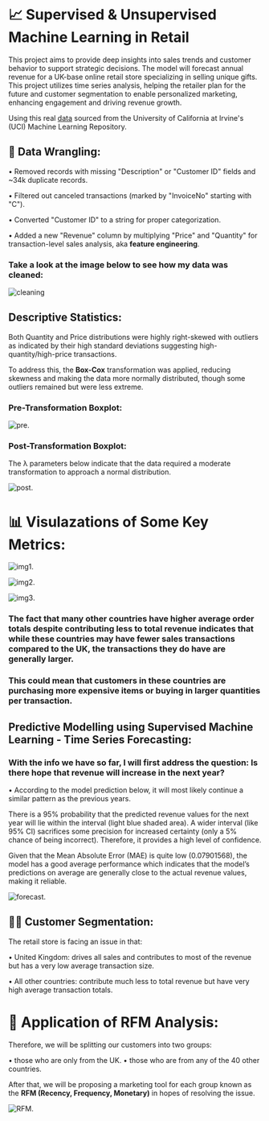 # 📈 Supervised & Unsupervised Machine Learning in Retail


This project aims to provide deep insights into sales trends and customer behavior to support strategic decisions. The model will forecast annual revenue for a UK-base online retail store specializing in selling unique gifts. This project utilizes time series analysis, helping the retailer plan for the future and customer segmentation to enable personalized marketing, enhancing engagement and driving revenue growth.

Using this real [data](https://archive.ics.uci.edu/dataset/352/online+retail) sourced from the University of California at Irvine's (UCI) Machine Learning Repository.

## 🧹 Data Wrangling: 

• Removed records with missing "Description" or "Customer ID" fields and ~34k duplicate records.

• Filtered out canceled transactions (marked by "InvoiceNo" starting with "C").

• Converted "Customer ID" to a string for proper categorization.

• Added a new "Revenue" column by multiplying "Price" and "Quantity" for transaction-level sales analysis, aka **feature engineering**.

### Take a look at the image below to see how my data was cleaned:

![cleaning](https://github.com/AyahIbrahim/predictive-modelling-retail/blob/b6965d84d509b5c910ac40039cb24c27fbc24ba6/Project%20Steps%20%26%20Visuals/Data%20Wrangling.png)

## Descriptive Statistics:

Both Quantity and Price distributions were highly right-skewed with outliers as indicated by their high standard deviations suggesting high-quantity/high-price transactions. 

To address this, the **Box-Cox** transformation was applied, reducing skewness and making the data more normally distributed, though some outliers remained but were less extreme.

### Pre-Transformation Boxplot: 

![pre](https://github.com/AyahIbrahim/predictive-modelling-retail/blob/b6965d84d509b5c910ac40039cb24c27fbc24ba6/Project%20Steps%20%26%20Visuals/Boxplot%20Pre-transformation%20for%20Quanitity%20%26%20Price.png).

### Post-Transformation Boxplot: 

The λ parameters below indicate that the data required a moderate transformation to approach a normal distribution.

![post](https://github.com/AyahIbrahim/predictive-modelling-retail/blob/b6965d84d509b5c910ac40039cb24c27fbc24ba6/Project%20Steps%20%26%20Visuals/Boxplot%20Post-transformation%20for%20Quanitity%20%26%20Price.png).

# 📊 Visulazations of Some Key Metrics: 

![img1](https://github.com/AyahIbrahim/predictive-modelling-retail/blob/fb7d74135267e8c2e45386d49942e5ff19996ad7/Project%20Steps%20%26%20Visuals/Most%20Revenue%20%26%20Profit%20Generating%20Products.png).

![img2](https://github.com/AyahIbrahim/predictive-modelling-retail/blob/fb7d74135267e8c2e45386d49942e5ff19996ad7/Project%20Steps%20%26%20Visuals/Revenue%20by%20Country.png).

![img3](https://github.com/AyahIbrahim/predictive-modelling-retail/blob/fb7d74135267e8c2e45386d49942e5ff19996ad7/Project%20Steps%20%26%20Visuals/Avg%20Order%20Total%20by%20Country.png).

### The fact that many other countries have higher average order totals despite contributing less to total revenue indicates that while these countries may have fewer sales transactions compared to the UK, the transactions they do have are generally larger.
### This could mean that customers in these countries are purchasing more expensive items or buying in larger quantities per transaction.

## Predictive Modelling using Supervised Machine Learning - Time Series Forecasting: 

### With the info we have so far, I will first address the question: Is there hope that revenue will increase in the next year? 

• According to the model prediction below, it will most likely continue a similar pattern as the previous years. 

There is a 95% probability that the predicted revenue values for the next year will lie within the interval (light blue shaded area).
A wider interval (like 95% CI) sacrifices some precision for increased certainty (only a 5% chance of being incorrect). Therefore, it provides a high level of confidence.

Given that the Mean Absolute Error (MAE) is quite low (0.07901568), the model has a good average performance which indicates that the model’s predictions on average are generally close to the actual revenue values, making it reliable.

![forecast](https://github.com/AyahIbrahim/predictive-modelling-retail/blob/2775bc24c752843372ebb2285b7c24a99812291b/Project%20Steps%20%26%20Visuals/Time%20Series%20Forecast.png).

## 👩‍👦 Customer Segmentation: 

The retail store is facing an issue in that: 

• United Kingdom: drives all sales and contributes to most of the revenue but has a very low average transaction size.

• All other countries: contribute much less to total revenue but have very high average transaction totals. 

# 🔢 Application of RFM Analysis:

Therefore, we will be splitting our customers into two groups:

• those who are only from the UK.
• those who are from any of the 40 other countries. 

After that, we will be proposing a marketing tool for each group known as the **RFM (Recency, Frequency, Monetary)** in hopes of resolving the issue.

![RFM](https://github.com/AyahIbrahim/predictive-modelling-retail/blob/2d5703c16436d76f8ac107da10ca32bfc1a1c095/Project%20Steps%20%26%20Visuals/RFM%20Explanation.png).









